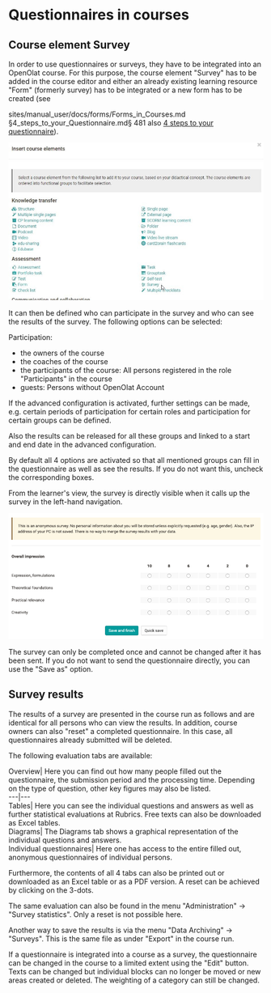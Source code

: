 # Questionnaires in courses

## Course element Survey

In order to use questionnaires or surveys, they have to be integrated into an
OpenOlat course. For this purpose, the course element "Survey" has to be added
in the course editor and either an already existing learning resource "Form"
(formerly survey) has to be integrated or a new form has to be created (see

sites/manual_user/docs/forms/Forms_in_Courses.md §4_steps_to_your_Questionnaire.md§ 481
also [4 steps to your questionnaire](4+steps+to+your+Questionnaire.html)).

![](assets/insert_course_elements_survey.png.jpg)

It can then be defined who can participate in the survey and who can see the
results of the survey. The following options can be selected:

Participation:

  * the owners of the course
  * the coaches of the course
  * the participants of the course: All persons registered in the role "Participants" in the course
  * guests: Persons without OpenOlat Account

If the advanced configuration is activated, further settings can be made, e.g.
certain periods of participation for certain roles and participation for
certain groups can be defined.

Also the results can be released for all these groups and linked to a start
and end date in the advanced configuration.

By default all 4 options are activated so that all mentioned groups can fill
in the questionnaire as well as see the results. If you do not want this,
uncheck the corresponding boxes.

From the learner's view, the survey is directly visible when it calls up the
survey in the left-hand navigation.

![](assets/survey2_EN.png)

The survey can only be completed once and cannot be changed after it has been
sent. If you do not want to send the questionnaire directly, you can use the
"Save as" option.

  

## Survey results

The results of a survey are presented in the course run as follows and are
identical for all persons who can view the results. In addition, course owners
can also "reset" a completed questionnaire. In this case, all questionnaires
already submitted will be deleted.

  

The following evaluation tabs are available:

Overview| Here you can find out how many people filled out the questionnaire,
the submission period and the processing time. Depending on the type of
question, other key figures may also be listed.  
---|---  
Tables| Here you can see the individual questions and answers as well as
further statistical evaluations at Rubrics. Free texts can also be downloaded
as Excel tables.  
Diagrams| The Diagrams tab shows a graphical representation of the individual
questions and answers.  
Individual questionnaires| Here one has access to the entire filled out,
anonymous questionnaires of individual persons.  
  
  

Furthermore, the contents of all 4 tabs can also be printed out or downloaded
as an Excel table or as a PDF version. A reset can be achieved by clicking on
the 3-dots.

The same evaluation can also be found in the menu "Administration" -> "Survey
statistics". Only a reset is not possible here.

Another way to save the results is via the menu "Data Archiving" -> "Surveys".
This is the same file as under "Export" in the course run.

If a questionnaire is integrated into a course as a survey, the questionnaire
can be changed in the course to a limited extent using the "Edit" button.
Texts can be changed but individual blocks can no longer be moved or new areas
created or deleted. The weighting of a category can still be changed.

  

